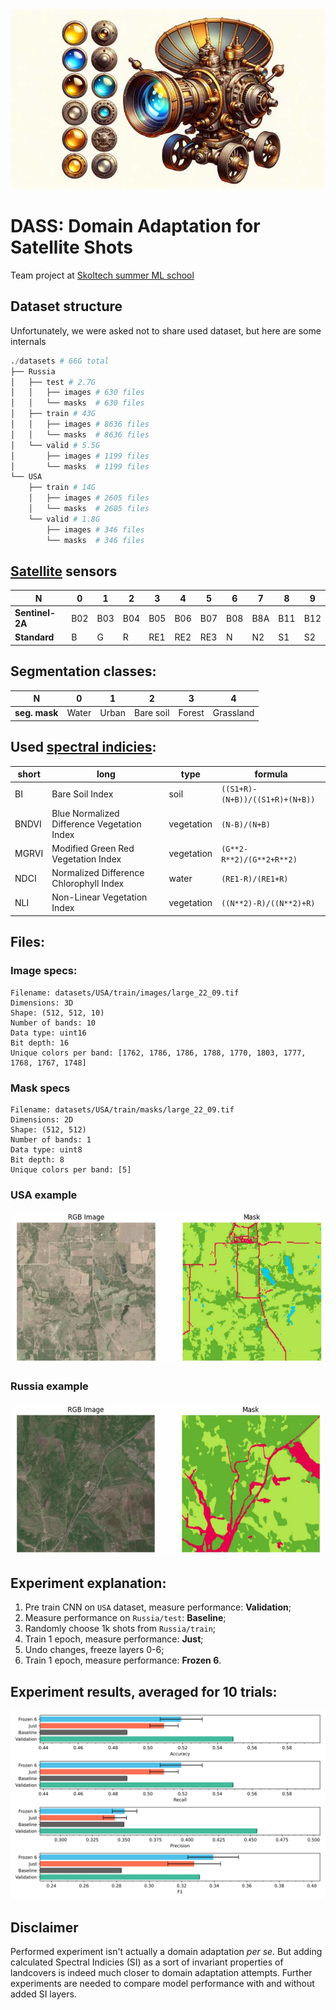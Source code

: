 <div style="text-align: center;">
  <img src="assets/1.jpg" alt="Image by DALL-E 3">
</div>

# DASS: Domain Adaptation for Satellite Shots
Team project at [Skoltech summer ML school](https://smiles.skoltech.ru/)


## Dataset structure
Unfortunately, we were asked not to share used dataset, but here are some internals
```python
./datasets # 66G total
├── Russia
│   ├── test # 2.7G
│   │   ├── images # 630 files
│   │   └── masks  # 630 files
│   ├── train # 43G
│   │   ├── images # 8636 files
│   │   └── masks  # 8636 files
│   └── valid # 5.5G
│       ├── images # 1199 files
│       └── masks  # 1199 files
└── USA
    ├── train # 14G
    │   ├── images # 2605 files
    │   └── masks  # 2605 files
    └── valid # 1.8G
        ├── images # 346 files
        └── masks  # 346 files
```

## [Satellite]((https://en.wikipedia.org/wiki/Sentinel-2A)) sensors
|**N**          |0  |1  |2  |3  |4  |5  |6  |7  |8  |9  |
|---------------|---|---|---|---|---|---|---|---|---|---|
|**Sentinel-2A**|B02|B03|B04|B05|B06|B07|B08|B8A|B11|B12|
|**Standard**   |B  |G  |R  |RE1|RE2|RE3|N  |N2 |S1 |S2 |

## Segmentation classes:
|**N**        |0         |1          |2        |3     |4        |
|-------------|----------|-----------|---------|------|---------|
|**seg. mask**|Water     |Urban      |Bare soil|Forest|Grassland|

## Used [spectral indicies](https://github.com/awesome-spectral-indices/awesome-spectral-indices):
|short|long                                       |type     |formula                         |
|-----|-------------------------------------------|----------|-------------------------------|
|BI   |Bare Soil Index                            |soil      |`((S1+R)-(N+B))/((S1+R)+(N+B))`|
|BNDVI|Blue Normalized Difference Vegetation Index|vegetation|`(N-B)/(N+B)`                  |
|MGRVI|Modified Green Red Vegetation Index        |vegetation|`(G**2-R**2)/(G**2+R**2)`      |
|NDCI |Normalized Difference Chlorophyll Index    |water     |`(RE1-R)/(RE1+R)`              |
|NLI  |Non-Linear Vegetation Index                |vegetation|`((N**2)-R)/((N**2)+R)`        |

## Files:
### Image specs:
```
Filename: datasets/USA/train/images/large_22_09.tif
Dimensions: 3D
Shape: (512, 512, 10)
Number of bands: 10
Data type: uint16
Bit depth: 16
Unique colors per band: [1762, 1786, 1786, 1788, 1770, 1803, 1777, 1768, 1767, 1748]
```
### Mask specs
```
Filename: datasets/USA/train/masks/large_22_09.tif
Dimensions: 2D
Shape: (512, 512)
Number of bands: 1
Data type: uint8
Bit depth: 8
Unique colors per band: [5]
```
### USA example
<div style="text-align: center;">
  <img src="assets/3.jpg" width="500" alt="USA sample">
</div>

### Russia example
<div style="text-align: center;">
  <img src="assets/4.jpg" width="500" alt="Russia sample">
</div>

## Experiment explanation:
1. Pre train CNN on `USA` dataset, measure performance: __Validation__;
2. Measure performance on `Russia/test`: __Baseline__;
3. Randomly choose 1k shots from `Russia/train`;
4. Train 1 epoch, measure performance: __Just__;
5. Undo changes, freeze layers 0-6;
6. Train 1 epoch, measure performance: __Frozen 6__.

## Experiment results, averaged for 10 trials:
<div style="text-align: center;">
  <img src="assets/2.svg" alt="Experiment results">
</div>


## Disclaimer
Performed experiment isn't actually a domain adaptation _per se_. But adding calculated Spectral Indicies (SI) as a sort of invariant properties of landcovers is indeed much closer to domain adaptation attempts. Further experiments are needed to compare model performance with and without added SI layers.